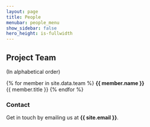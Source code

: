 ```yaml
---
layout: page
title: People
menubar: people_menu
show_sidebar: false
hero_height: is-fullwidth
---
```


## Project Team

(In alphabetical order)

{% for member in site.data.team %}
**{{ member.name }}**  
{{ member.title }}
{% endfor %}  

### Contact

Get in touch by emailing us at **{{ site.email }}**.
